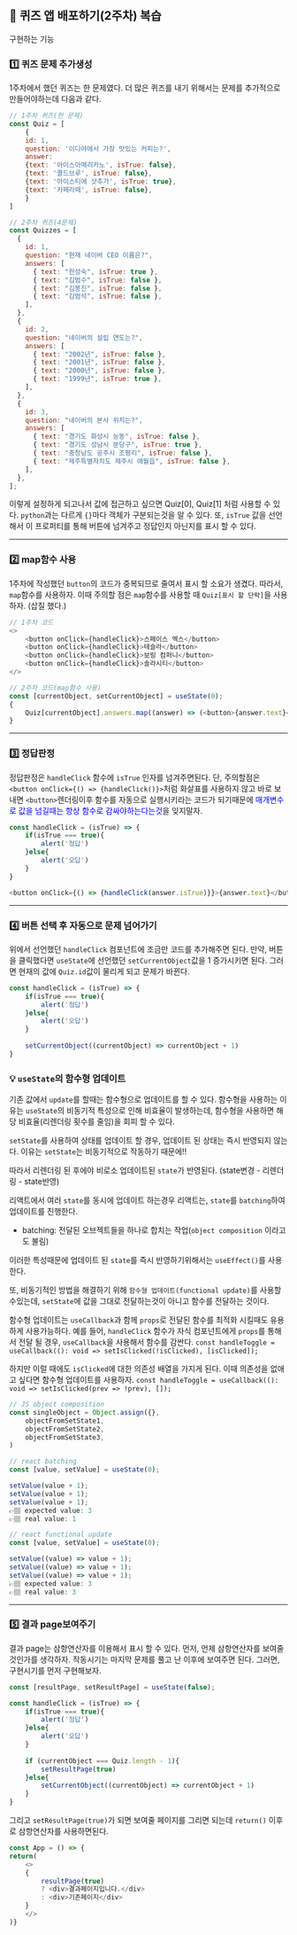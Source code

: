 ## 📍 퀴즈 앱 배포하기(2주차) 복습
구현하는 기능

### 1️⃣ 퀴즈 문제 추가생성
1주차에서 했던 퀴즈는 한 문제였다. 더 많은 퀴즈를 내기 위해서는 문제를 추가적으로 만들어야하는데 다음과 같다.

```javascript
// 1주차 퀴즈(한 문제)
const Quiz = [
    {
    id: 1,
    question: '이디야에서 가장 맛있는 커피는?',
    answer: 
    {text: '아이스아메리카노', isTrue: false},
    {text: '콜드브루', isTrue: false},
    {text: '아이스티에 샷추가', isTrue: true},
    {text: '카페라떼', isTrue: false},
    }
]

// 2주차 퀴즈(4문제)
const Quizzes = [
  {
    id: 1,
    question: "현재 네이버 CEO 이름은?",
    answers: [
      { text: "한성숙", isTrue: true },
      { text: "김범수", isTrue: false },
      { text: "김봉진", isTrue: false },
      { text: "김범석", isTrue: false },
    ],
  },
  {
    id: 2,
    question: "네이버의 설립 연도는?",
    answers: [
      { text: "2002년", isTrue: false },
      { text: "2001년", isTrue: false },
      { text: "2000년", isTrue: false },
      { text: "1999년", isTrue: true },
    ],
  },
  {
    id: 3,
    question: "네이버의 본사 위치는?",
    answers: [
      { text: "경기도 화성시 능동", isTrue: false },
      { text: "경기도 성남시 분당구", isTrue: true },
      { text: "충청남도 공주시 조평리", isTrue: false },
      { text: "제주특별자치도 제주시 애월읍", isTrue: false },
    ],
  },
];
```
이렇게 설정하게 되고나서 값에 접근하고 싶으면
Quiz[0], Quiz[1] 처럼 사용할 수 있다. 
`python`과는 다르게 `{}`마다 객체가 구분되는것을 알 수 있다. 
또, `isTrue` 값을 선언해서 이 프로퍼티를 통해 버튼에 넘겨주고 정답인지 아닌지를 표시 할 수 있다.

---
### 2️⃣ map함수 사용
1주차에 작성했던 `button`의 코드가 중복되므로 줄여서 표시 할 소요가 생겼다.
따라서, `map`함수를 사용하자.
이때 주의할 점은 `map`함수를 사용할 때 `Quiz[표시 할 단락]`을 사용하자. (삽질 했다.)
```javascript
// 1주차 코드
<>
    <button onClick={handleClick}>스페이스 엑스</button>
    <button onClick={handleClick}>테슬라</button>
    <button onClick={handleClick}>보링 컴퍼니</button>
    <button onClick={handleClick}>솔라시티</button>
</>

// 2주차 코드(map함수 사용)
const [currentObject, setCurrentObject] = useState(0);
{
    Quiz[currentObject].answers.map((answer) => (<button>{answer.text}</button>)
}
```

---
### 3️⃣ 정답판정
정답판정은 `handleClick` 함수에 `isTrue` 인자를 넘겨주면된다.
단, 주의할점은 `<button onClick={() => {handleClick()}>`처럼 화살표를 사용하지 않고 바로 보내면 
`<button>`렌더링이후 함수를 자동으로 실행시키라는 코드가 되기때문에 <span style='color:blue'>매개변수로 값을 넘길때는 항상 함수로 감싸야하는다는것</span>을 잊지말자.

```javascript
const handleClick = (isTrue) => {
    if(isTrue === true){
        alert('정답')
    }else{
        alert('오답')
    }
}

<button onClick={() => {handleClick(answer.isTrue)}}>{answer.text}</button>
```

---
### 4️⃣ 버튼 선택 후 자동으로 문제 넘어가기
위에서 선언했던 `handleClick` 컴포넌트에 조금만 코드를 추가해주면 된다.
만약, 버튼을 클릭했다면 `useState`에 선언했던 `setCurrentObject`값을 1 증가시키면 된다.
그러면 현재의 값에 `Quiz.id`값이 물리게 되고 문제가 바뀐다.

```javascript
const handleClick = (isTrue) => {
    if(isTrue === true){
        alert('정답')
    }else{
        alert('오답')
    }
    
    setCurrentObject((currentObject) => currentObject + 1)
}
```

### 💡 `useState`의 함수형 업데이트
기존 값에서 `update`를 할때는 함수형으로 업데이트를 할 수 있다.
함수형을 사용하는 이유는 `useState`의 비동기적 특성으로 인해 비효율이 발생하는데, 함수형을 사용하면 해당 비효율(리렌더링 횟수를 줄임)을 회피 할 수 있다.

`setState`를 사용하여 상태를 업데이트 할 경우, 업데이트 된 상태는 즉시 반영되지 않는다. 이유는 `setState`는 비동기적으로 작동하기 때문에!!

따라서 리렌더링 된 후에야 비로소 업데이트된 `state`가 반영된다. (state변경 - 리렌더링 - state반영)

리액트에서 여러 `state`를 동시에 업데이트 하는경우 리액트는, `state`를 `batching`하여 업데이트를 진행한다.
 * batching: 전달된 오브젝트들을 하나로 합치는 작업(`object composition` 이라고도 불림) 

이러한 특성때문에 업데이트 된 `state`를 즉시 반영하기위해서는 `useEffect()`를 사용한다.

또, 비동기적인 방법을 해결하기 위해 `함수형 업데이트(functional update)`를 사용할 수있는데, `setState`에 값을 그대로 전달하는것이 아니고 함수를 전달하는 것이다.

함수형 업데이트는 `useCallback`과 함께 `props`로 전달된 함수를 최적화 시킬때도 유용하게 사용가능하다.
예를 들어, `handleClick` 함수가 자식 컴포넌트에게 `props`를 통해서 전달 될 경우, `useCallback`을 사용해서 함수를 감싼다.
`const handleToggle = useCallback((): void => setIsClicked(!isClicked), [isClicked]);`

하지만 이럴 때에도 `isClicked`에 대한 의존성 배열을 가지게 된다. 이때 의존성을 없애고 싶다면 함수형 업데이트를 사용하자.
`const handleToggle = useCallback((): void => setIsClicked(prev => !prev), []);`

```javascript
// JS object composition
const singleObject = Object.assign({},
    objectFromSetState1,
    objectFromSetState2,
    objectFromSetState3,
)

// react batching
const [value, setValue] = useState(0);

setValue(value + 1);
setValue(value + 1);
setValue(value + 1);
👉🏽 expected value: 3
👉🏽 real value: 1

// react functional update
const [value, setValue] = useState(0);

setValue((value) => value + 1);
setValue((value) => value + 1);
setValue((value) => value + 1);
👉🏽 expected value: 3
👉🏽 real value: 3

```

---
### 5️⃣ 결과 page보여주기
결과 page는 삼항연산자를 이용해서 표시 할 수 있다.
먼저, 언제 삼항연산자를 보여줄것인가를 생각하자. 
작동시기는 마지막 문제를 풀고 난 이후에 보여주면 된다. 그러면, 구현시기를 먼저 구현해보자.

```javascript
const [resultPage, setResultPage] = useState(false);

const handleClick = (isTrue) => {
    if(isTrue === true){
        alert('정답')
    }else{
        alert('오답')
    }
    
    if (currentObject === Quiz.length - 1){
        setResultPage(true)
    }else{
        setCurrentObject((currentObject) => currentObject + 1)
    }
}
```

그리고 `setResultPage(true)`가 되면 보여줄 페이지를 그리면 되는데 `return()` 이후로 삼항연산자를 사용하면된다.
```javascript
const App = () => {
return(
    <>
    {
        resultPage(true)
        ? <div>결과페이지입니다.</div>
        : <div>기존페이지</div>
    }
    </>
)}

```

